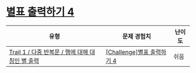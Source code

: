 # [별표 출력하기 4](https://www.codetree.ai/trails/complete/curated-cards/challenge-print-star-4)

|유형|문제 경험치|난이도|
|---|---|---|
|[Trail 1 / 다중 반복문 / 행에 대해 대칭인 별 출력](https://www.codetree.ai/trail-info/novice-low/)|[[Challenge]별표 출력하기 4](https://www.codetree.ai/trails/complete/curated-cards/challenge-print-star-4/)|쉬움|

